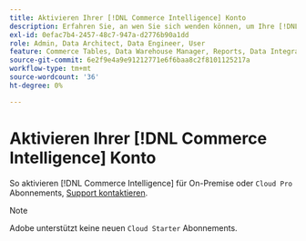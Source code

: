 ```yaml
---
title: Aktivieren Ihrer [!DNL Commerce Intelligence] Konto
description: Erfahren Sie, an wen Sie sich wenden können, um Ihre [!DNL Commerce Intelligence] -Konto.
exl-id: 0efac7b4-2457-48c7-947a-d2776b90a1dd
role: Admin, Data Architect, Data Engineer, User
feature: Commerce Tables, Data Warehouse Manager, Reports, Data Integration
source-git-commit: 6e2f9e4a9e91212771e6f6baa8c2f8101125217a
workflow-type: tm+mt
source-wordcount: '36'
ht-degree: 0%

---
```


# Aktivieren Ihrer [!DNL Commerce Intelligence] Konto

So aktivieren [!DNL Commerce Intelligence] für On-Premise oder `Cloud Pro` Abonnements, [Support kontaktieren](https://experienceleague.adobe.com/docs/commerce-knowledge-base/kb/troubleshooting/miscellaneous/mbi-service-policies.html).

>[!NOTE]
>
>Adobe unterstützt keine neuen `Cloud Starter` Abonnements.
